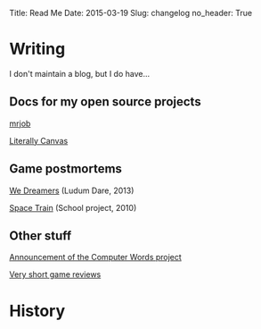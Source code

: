 Title: Read Me
Date: 2015-03-19
Slug: changelog
no_header: True

# Writing

I don't maintain a blog, but I do have...

## Docs for my open source projects

[mrjob](http://mrjob.readthedocs.org/)

[Literally Canvas](http://literallycanvas.com)

## Game postmortems

[We Dreamers](/we-dreamers-postmortem.html) (Ludum Dare, 2013)

[Space Train](/space-train-postmortem.html) (School project, 2010)

## Other stuff

[Announcement of the Computer Words project](/computer-words-announcement.html)

[Very short game reviews](/game-reviews.html)

# History
